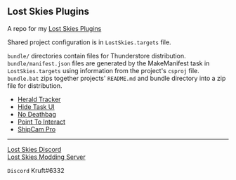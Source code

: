 ## Lost Skies Plugins

A repo for my [Lost Skies Plugins](https://thunderstore.io/c/lost-skies/p/kruft/)

Shared project configuration is in `LostSkies.targets` file. 

`bundle/` directories contain files for Thunderstore distribution.  
`bundle/manifest.json` files are generated by the MakeManifest task in `LostSkies.targets` using information from the project's `csproj` file.  
`bundle.bat` zips together projects' `README.md` and bundle directory into a zip file for distribution.  
  

- [Herald Tracker](HeraldTracker)  
- [Hide Task UI](HideTaskUI)  
- [No Deathbag](NoDeathbag)  
- [Point To Interact](PointToInteract)  
- [ShipCam Pro](ShipCamPro)
  
---

[Lost Skies Discord](https://discord.gg/QWtTAnbvqz)  
[Lost Skies Modding Server](https://discord.gg/zVXAPcHqDV)  

`Discord` Kruft#6332  
